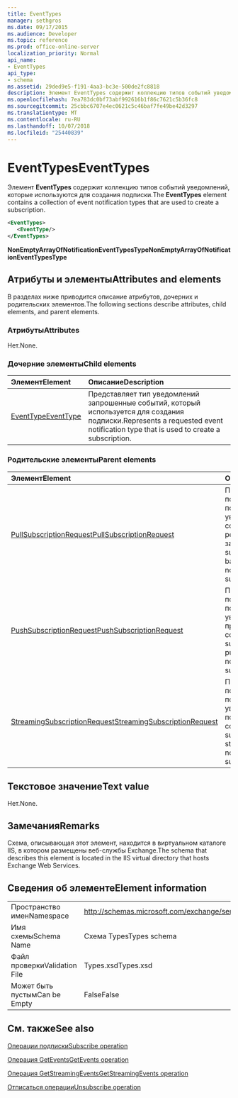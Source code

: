 ```yaml
---
title: EventTypes
manager: sethgros
ms.date: 09/17/2015
ms.audience: Developer
ms.topic: reference
ms.prod: office-online-server
localization_priority: Normal
api_name:
- EventTypes
api_type:
- schema
ms.assetid: 29ded9e5-f191-4aa3-bc3e-500de2fc8818
description: Элемент EventTypes содержит коллекцию типов событий уведомлений, которые используются для создания подписки.
ms.openlocfilehash: 7ea783dc0bf73abf992616b1f86c7621c5b36fc8
ms.sourcegitcommit: 25cbbc6707e4ec0621c5c46baf7fe49be42d3297
ms.translationtype: MT
ms.contentlocale: ru-RU
ms.lasthandoff: 10/07/2018
ms.locfileid: "25440839"
---
```

# <a name="eventtypes"></a><span data-ttu-id="01279-103">EventTypes</span><span class="sxs-lookup"><span data-stu-id="01279-103">EventTypes</span></span>

<span data-ttu-id="01279-104">Элемент **EventTypes** содержит коллекцию типов событий уведомлений, которые используются для создания подписки.</span><span class="sxs-lookup"><span data-stu-id="01279-104">The **EventTypes** element contains a collection of event notification types that are used to create a subscription.</span></span> 
  
```xml
<EventTypes>
   <EventType/>
</EventTypes>
```

 <span data-ttu-id="01279-105">**NonEmptyArrayOfNotificationEventTypesType**</span><span class="sxs-lookup"><span data-stu-id="01279-105">**NonEmptyArrayOfNotificationEventTypesType**</span></span>
## <a name="attributes-and-elements"></a><span data-ttu-id="01279-106">Атрибуты и элементы</span><span class="sxs-lookup"><span data-stu-id="01279-106">Attributes and elements</span></span>

<span data-ttu-id="01279-107">В разделах ниже приводится описание атрибутов, дочерних и родительских элементов.</span><span class="sxs-lookup"><span data-stu-id="01279-107">The following sections describe attributes, child elements, and parent elements.</span></span>
  
### <a name="attributes"></a><span data-ttu-id="01279-108">Атрибуты</span><span class="sxs-lookup"><span data-stu-id="01279-108">Attributes</span></span>

<span data-ttu-id="01279-109">Нет.</span><span class="sxs-lookup"><span data-stu-id="01279-109">None.</span></span>
  
### <a name="child-elements"></a><span data-ttu-id="01279-110">Дочерние элементы</span><span class="sxs-lookup"><span data-stu-id="01279-110">Child elements</span></span>

|<span data-ttu-id="01279-111">**Элемент**</span><span class="sxs-lookup"><span data-stu-id="01279-111">**Element**</span></span>|<span data-ttu-id="01279-112">**Описание**</span><span class="sxs-lookup"><span data-stu-id="01279-112">**Description**</span></span>|
|:-----|:-----|
|[<span data-ttu-id="01279-113">EventType</span><span class="sxs-lookup"><span data-stu-id="01279-113">EventType</span></span>](eventtype.md) <br/> |<span data-ttu-id="01279-114">Представляет тип уведомлений запрошенные событий, который используется для создания подписки.</span><span class="sxs-lookup"><span data-stu-id="01279-114">Represents a requested event notification type that is used to create a subscription.</span></span>  <br/> |
   
### <a name="parent-elements"></a><span data-ttu-id="01279-115">Родительские элементы</span><span class="sxs-lookup"><span data-stu-id="01279-115">Parent elements</span></span>

|<span data-ttu-id="01279-116">**Элемент**</span><span class="sxs-lookup"><span data-stu-id="01279-116">**Element**</span></span>|<span data-ttu-id="01279-117">**Описание**</span><span class="sxs-lookup"><span data-stu-id="01279-117">**Description**</span></span>|
|:-----|:-----|
|[<span data-ttu-id="01279-118">PullSubscriptionRequest</span><span class="sxs-lookup"><span data-stu-id="01279-118">PullSubscriptionRequest</span></span>](pullsubscriptionrequest.md) <br/> |<span data-ttu-id="01279-119">Представляет подписка на подписку на уведомления о событий на основе репликации по запросу.</span><span class="sxs-lookup"><span data-stu-id="01279-119">Represents a subscription to a pull-based event notification subscription.</span></span>  <br/> |
|[<span data-ttu-id="01279-120">PushSubscriptionRequest</span><span class="sxs-lookup"><span data-stu-id="01279-120">PushSubscriptionRequest</span></span>](pushsubscriptionrequest.md) <br/> |<span data-ttu-id="01279-121">Представляет подписка на подписку на уведомления о принудительной события.</span><span class="sxs-lookup"><span data-stu-id="01279-121">Represents a subscription to a push-based event notification subscription.</span></span>  <br/> |
|[<span data-ttu-id="01279-122">StreamingSubscriptionRequest</span><span class="sxs-lookup"><span data-stu-id="01279-122">StreamingSubscriptionRequest</span></span>](streamingsubscriptionrequest.md) <br/> |<span data-ttu-id="01279-123">Представляет подписка на подписку на уведомления о потоковой передачи событий.</span><span class="sxs-lookup"><span data-stu-id="01279-123">Represents a subscription to a streaming event notification subscription.</span></span>  <br/> |
   
## <a name="text-value"></a><span data-ttu-id="01279-124">Текстовое значение</span><span class="sxs-lookup"><span data-stu-id="01279-124">Text value</span></span>

<span data-ttu-id="01279-125">Нет.</span><span class="sxs-lookup"><span data-stu-id="01279-125">None.</span></span>
  
## <a name="remarks"></a><span data-ttu-id="01279-126">Замечания</span><span class="sxs-lookup"><span data-stu-id="01279-126">Remarks</span></span>

<span data-ttu-id="01279-127">Схема, описывающая этот элемент, находится в виртуальном каталоге IIS, в котором размещены веб-службы Exchange.</span><span class="sxs-lookup"><span data-stu-id="01279-127">The schema that describes this element is located in the IIS virtual directory that hosts Exchange Web Services.</span></span>
  
## <a name="element-information"></a><span data-ttu-id="01279-128">Сведения об элементе</span><span class="sxs-lookup"><span data-stu-id="01279-128">Element information</span></span>

|||
|:-----|:-----|
|<span data-ttu-id="01279-129">Пространство имен</span><span class="sxs-lookup"><span data-stu-id="01279-129">Namespace</span></span>  <br/> |http://schemas.microsoft.com/exchange/services/2006/types  <br/> |
|<span data-ttu-id="01279-130">Имя схемы</span><span class="sxs-lookup"><span data-stu-id="01279-130">Schema Name</span></span>  <br/> |<span data-ttu-id="01279-131">Схема Types</span><span class="sxs-lookup"><span data-stu-id="01279-131">Types schema</span></span>  <br/> |
|<span data-ttu-id="01279-132">Файл проверки</span><span class="sxs-lookup"><span data-stu-id="01279-132">Validation File</span></span>  <br/> |<span data-ttu-id="01279-133">Types.xsd</span><span class="sxs-lookup"><span data-stu-id="01279-133">Types.xsd</span></span>  <br/> |
|<span data-ttu-id="01279-134">Может быть пустым</span><span class="sxs-lookup"><span data-stu-id="01279-134">Can be Empty</span></span>  <br/> |<span data-ttu-id="01279-135">False</span><span class="sxs-lookup"><span data-stu-id="01279-135">False</span></span>  <br/> |
   
## <a name="see-also"></a><span data-ttu-id="01279-136">См. также</span><span class="sxs-lookup"><span data-stu-id="01279-136">See also</span></span>



[<span data-ttu-id="01279-137">Операции подписки</span><span class="sxs-lookup"><span data-stu-id="01279-137">Subscribe operation</span></span>](subscribe-operation.md)
  
[<span data-ttu-id="01279-138">Операция GetEvents</span><span class="sxs-lookup"><span data-stu-id="01279-138">GetEvents operation</span></span>](getevents-operation.md)
  
[<span data-ttu-id="01279-139">Операция GetStreamingEvents</span><span class="sxs-lookup"><span data-stu-id="01279-139">GetStreamingEvents operation</span></span>](getstreamingevents-operation.md)
  
[<span data-ttu-id="01279-140">Отписаться операции</span><span class="sxs-lookup"><span data-stu-id="01279-140">Unsubscribe operation</span></span>](unsubscribe-operation.md)

